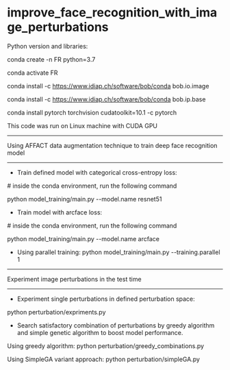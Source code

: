 # improve_face_recognition_with_image_perturbations

Python version and libraries:

conda create -n FR python=3.7 

conda activate FR 

conda install -c https://www.idiap.ch/software/bob/conda bob.io.image 

conda install -c https://www.idiap.ch/software/bob/conda bob.ip.base 

conda install pytorch torchvision cudatoolkit=10.1 -c pytorch

This code was run on Linux machine with CUDA GPU

_____________________________________________________________________
Using AFFACT data augmentation technique to train deep face recognition model
_____________________________________________________________________

* Train defined model with categorical cross-entropy loss:

\# inside the conda environment, run the following command

python model_training/main.py --model.name resnet51

* Train model with arcface loss:

\# inside the conda environment, run the following command

python model_training/main.py --model.name arcface

* Using parallel training:   python model_training/main.py --training.parallel 1

_____________________________________________________________________
Experiment image perturbations in the test time
______________________________________________________________________

* Experiment single perturbations in defined perturbation space:

python perturbation/expriments.py


* Search satisfactory combination of perturbations by greedy algorithm and simple genetic algorithm to boost model performance. 

Using greedy algorithm:   python perturbation/greedy_combinations.py

Using SimpleGA variant approach:   python perturbation/simpleGA.py

